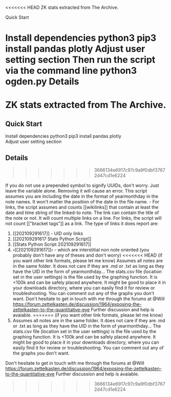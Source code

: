 <<<<<<< HEAD
ZK stats extracted from The Archive.

Quick Start

Install dependencies python3 pip3 install pandas plotly
Adjust user setting section
Then run the script via the command line python3 ogden.py
Details
=======
# ZK stats extracted from The Archive.

## Quick Start

Install dependencies python3 pip3 install pandas plotly  
Adjust user setting section   

##  Details  
>>>>>>> 3666134e6917c97c9a9f0dbf37672d47cd1e6224

If you do not use a prepended symbol to signify UUIDs, don't worry. Just leave the variable alone. Removing it will cause an error.
This script assumes you are including the date in the format of yearmonthday in the note names. It won't matter the position of the date in the file name. - For links, the script assumes and counts [[wikilinks]] that contain at least the date and time string of the linked-to note. The link can contain the title of the note or not. It will count multiple links on a line.
For links, the script will not count [["bracket tags"]] as a link. The type of links it does report are:
1. [[202109291617]] - UID only links
2. [[202109291617 Stats Python Script]]
3. [[Stats Python Script 202109291617]]
4. ›[[202109291617]]‹ - which are interstitial non note oriented
      (you probably don't have any of theses and don't worry)
<<<<<<< HEAD
      (if you want other link formats, please let me know)
Assumes all notes are in the same folder. It does not care if they are .md or .txt as long as they have the UID in the form of yearmonthday...
The stats.csv file (location set in the user settings) is the file used by the graphing function. It is <100k and can be safely placed anywhere. It might be good to place it in your downloads directory, where you can easily find it for review or troubleshooting.
You can comment out any of the graphs you don't want.
Don't hesitate to get in touch with me through the forums at @Will https://forum.zettelkasten.de/discussion/1964/exposing-the-zettelkasten-to-the-quantitative-eye
Further discussion and help is avaiable.
=======
      (if you want other link formats, please let me know)  
5. Assumes all notes are in the same folder. It does not care if they are .md or .txt as long as they have the UID in the form of yearmonthday...
The stats.csv file (location set in the user settings) is the file used by the graphing function. It is <100k and can be safely placed anywhere. It might be good to place it in your downloads directory, where you can easily find it for review or troubleshooting.
You can comment out any of the graphs you don't want.  

Don't hesitate to get in touch with me through the forums at @Will https://forum.zettelkasten.de/discussion/1964/exposing-the-zettelkasten-to-the-quantitative-eye
Further discussion and help is avaiable.
>>>>>>> 3666134e6917c97c9a9f0dbf37672d47cd1e6224
